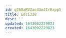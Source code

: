 ```yaml
---
id: q768zRVZao43mJIrExpp5
title: Edci338
desc: ''
updated: 1643002229823
created: 1643002229823
---
```


